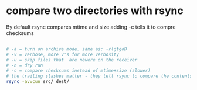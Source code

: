 # compare two directories with rsync

By default rsync compares mtime and size adding -c tells it to compre checksums

```bash

# -a = turn on archive mode. same as: -rlgtgoD
# -v = verbose, more v's for more verbosity
# -u = skip files that  are newere on the receiver
# -n = dry run
# -c = compare checksums instead of mtime+size (slower)
# the trailing slashes matter - they tell rsync to compare the contents of these dirs, not the dirs themselves
rsync -avvcun src/ dest/
```
